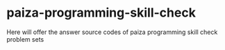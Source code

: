 # paiza-programming-skill-check
Here will offer the answer source codes of paiza programming skill check problem sets
